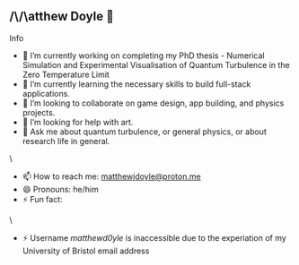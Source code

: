 ## /\\/\atthew Doyle 👋


Info
- 🔭 I’m currently working on completing my PhD thesis - Numerical Simulation and Experimental Visualisation of Quantum Turbulence in the Zero Temperature Limit
- 🌱 I’m currently learning the necessary skills to build full-stack applications. 
- 👯 I’m looking to collaborate on game design, app building, and physics projects. 
- 🤔 I’m looking for help with art. 
- 💬 Ask me about quantum turbulence, or general physics, or about research life in general.

\\
- 📫 How to reach me: matthewjdoyle@proton.me
- 😄 Pronouns: he/him
- ⚡ Fun fact:

\\
- ⚡ Username *matthewd0yle* is inaccessible due to the experiation of my University of Bristol email address
  

